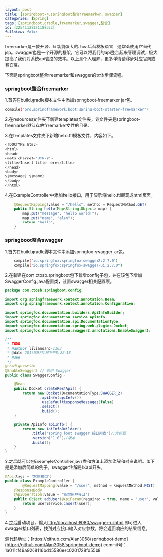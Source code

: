 ```yaml
---
layout: post
title: [springboot-4.springboot整合freemarker、swagger]
categories: [Spring]
tags: [springboot,gradle,freemarker,swagger,整合]
id: [22541128121188352]
fullview: false
---
```


freemarker是一款开源，且功能强大的Java后台模板语言，通常会使用它替代jsp。swagger也是一个开源的框架，它可以将我们的api整合起来管理调试，极大提高了我们对系统api管控的效率。以上是个人理解，更多详情请移步对应官网或者百度。

下面是springboot整合freemarker和swagger的大体步骤流程。

### springboot整合freemarker

1.首先在build.gradle脚本文件中添加springboot-freemarker jar包。


```bash
compile("org.springframework.boot:spring-boot-starter-freemarker")
```

2.在resources文件夹下新建templates文件夹，该文件夹是springboot-freemarker默认存放freemarker文件的目录。

3.在templates文件夹下新增hello.ftl模板文件，内容如下。

```java
<!DOCTYPE html>
<html>
<head>
<meta charset="UTF-8">
<title>Insert title here</title>
</head>
<body>
${message} ${name}
</body>
</html>
```

4.在ExampleController中添加hello接口，用于显示将hello.ftl展现成html页面。

```java
	@RequestMapping(value = "/hello", method = RequestMethod.GET)
	public String hello(Map<String,Object> map) {
		map.put("message", "hello world!");
		map.put("name", "alan");
		return "hello";
	}
```

### springboot整合swagger

1.首先在build.gradle脚本文件中添加springfox-swagger jar包。

```bash
	compile("io.springfox:springfox-swagger2:2.7.0")
	compile("io.springfox:springfox-swagger-ui:2.7.0")
```

2.在新建在com.ctosb.springboot包下新增config子包，并在该包下增加SwaggerConfig.java配置类，设置swagger相关配置项。

```java
package com.ctosb.springboot.config;

import org.springframework.context.annotation.Bean;
import org.springframework.context.annotation.Configuration;

import springfox.documentation.builders.ApiInfoBuilder;
import springfox.documentation.service.ApiInfo;
import springfox.documentation.spi.DocumentationType;
import springfox.documentation.spring.web.plugins.Docket;
import springfox.documentation.swagger2.annotations.EnableSwagger2;

/**
 * TODO
 * @author liliangang-1163
 * @date 2017年9月1日下午8:22:18
 * @see
 */
@Configuration
@EnableSwagger2 // 启用 Swagger
public class SwaggerConfig {

    @Bean
    public Docket createRestApi() {
        return new Docket(DocumentationType.SWAGGER_2)
                .apiInfo(apiInfo())
                .useDefaultResponseMessages(false)
                .select()
                .build();
    }

    private ApiInfo apiInfo() {
        return new ApiInfoBuilder()
            .title("spring boot swagger 接口列表")//大标题
            .version("1.0")//版本
            .build();
    }
}
```

3.之后就可以在ExeampleController.java类和方法上添加注解和对应说明。如下是是添加后简单的例子，swagger注解是以api开头。

```java
@Api(tags = "案例接口")
public class ExampleController {
        @RequestMapping(value = "/user", method = RequestMethod.POST)
	@ResponseBody
	@ApiOperation(value = "新增用户接口")
	public Object addUser(@ApiParam(required = true, name = "user", value = "用户信息") @RequestBody User user) {
		return userService.insert(user);
	}
}
```

4.之后启动项目，输入[http://localhost:8080/swagger-ui.html](http://localhost:8080/swagger-ui.html),即可进入swagger接口列表，找到对应接口输入对应参数，将会返回响应的结果信息。

源代码地址：[https://github.com/Alan3058/springboot-demo](https://github.com/Alan3058/springboot-demo) commit号：1a011cf49a9208116bd45586eec0201728fd55b8


